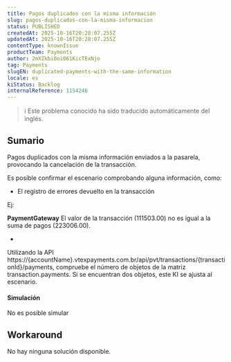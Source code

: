 ```yaml
---
title: Pagos duplicados con la misma información
slug: pagos-duplicados-con-la-misma-informacion
status: PUBLISHED
createdAt: 2025-10-16T20:28:07.255Z
updatedAt: 2025-10-16T20:28:07.255Z
contentType: knownIssue
productTeam: Payments
author: 2mXZkbi0oi061KicTExNjo
tag: Payments
slugEN: duplicated-payments-with-the-same-information
locale: es
kiStatus: Backlog
internalReference: 1154246
---
```


>ℹ️ Este problema conocido ha sido traducido automáticamente del inglés.

## Sumario


Pagos duplicados con la misma información enviados a la pasarela, provocando la cancelación de la transacción.

Es posible confirmar el escenario comprobando alguna información, como:


- El registro de errores devuelto en la transacción

Ej:

**PaymentGateway**
El valor de la transacción (111503.00) no es igual a la suma de pagos (223006.00).



-

Utilizando la API https://{accountName}.vtexpayments.com.br/api/pvt/transactions/{transactionId}/payments, compruebe el número de objetos de la matriz transaction.payments. Si se encuentran dos objetos, este KI se ajusta al escenario.



#### Simulación


No es posible simular

## Workaround


No hay ninguna solución disponible.




